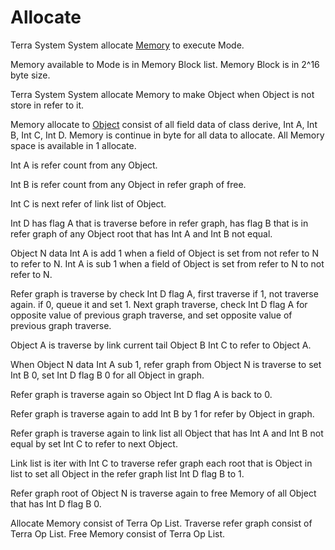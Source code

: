 # Allocate




Terra System System allocate [Memory](../../../System/System/Memory/a.md) to execute Mode.



Memory available to Mode is in Memory Block list.
Memory Block is in 2^16 byte size.



Terra System System allocate Memory to make Object when Object is not store in refer to it.



Memory allocate to [Object](../../../Class/Object/a.md) consist of all field data of class derive,
Int A, Int B, Int C, Int D.
Memory is continue in byte for all data to allocate.
All Memory space is available in 1 allocate.





Int A is refer count from any Object.


Int B is refer count from any Object in refer graph of free.


Int C is next refer of link list of Object.


Int D has flag A that is traverse before in refer graph, has flag B that is in refer graph of any Object root that has Int A and Int B not equal.





Object N data Int A is add 1 when a field of Object is set from not refer to N to refer to N.
Int A is sub 1 when a field of Object is set from refer to N to not refer to N.




Refer graph is traverse by check Int D flag A, first traverse if 1, not traverse again. if 0, queue it and set 1.
Next graph traverse, check Int D flag A for opposite value of previous graph traverse, and set opposite value of previous graph traverse.

Object A is traverse by link current tail Object B Int C to refer to Object A.




When Object N data Int A sub 1, refer graph from Object N is traverse to set Int B 0, set Int D flag B 0 for all Object in graph.

Refer graph is traverse again so Object Int D flag A is back to 0.

Refer graph is traverse again to add Int B by 1 for refer by Object in graph.

Refer graph is traverse again to link list all Object that has Int A and Int B not equal by set Int C to refer to next Object.

Link list is iter with Int C to traverse refer graph each root that is Object in list to set all Object in the refer graph list Int D flag B to 1.

Refer graph root of Object N is traverse again to free Memory of all Object that has Int D flag B 0.




Allocate Memory consist of Terra Op List.
Traverse refer graph consist of Terra Op List.
Free Memory consist of Terra Op List.